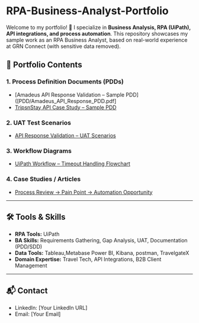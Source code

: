 # RPA-Business-Analyst-Portfolio
Welcome to my portfolio! 👋   I specialize in **Business Analysis, RPA (UiPath), API integrations, and process automation**.   This repository showcases my sample work as an RPA Business Analyst, based on real-world experience at GRN Connect (with sensitive data removed).
## 📂 Portfolio Contents

### 1. Process Definition Documents (PDDs)
- [Amadeus API Response Validation – Sample PDD]([PDD/Amadeus_API_Response_PDD.pdf]
- [TripsnStay API Case Study – Sample PDD](PDD/TripsnStay_API_PDD.pdf)  

### 2. UAT Test Scenarios
- [API Response Validation – UAT Scenarios](UAT/UAT_Scenarios_API_Validation.pdf)  

### 3. Workflow Diagrams
- [UiPath Workflow – Timeout Handling Flowchart](Workflow/UiPath_API_Timeout_Workflow.png)  

### 4. Case Studies / Articles
- [Process Review → Pain Point → Automation Opportunity](CaseStudies/Process_Review_Automation.md)

---

## 🛠 Tools & Skills
- **RPA Tools:** UiPath  
- **BA Skills:** Requirements Gathering, Gap Analysis, UAT, Documentation (PDD/SDD)  
- **Data Tools:** Tableau,Metabase Power BI, Kibana, postman, TravelgateX  
- **Domain Expertise:** Travel Tech, API Integrations, B2B Client Management  

---

## 📬 Contact
- LinkedIn: [Your LinkedIn URL]  
- Email: [Your Email]  

